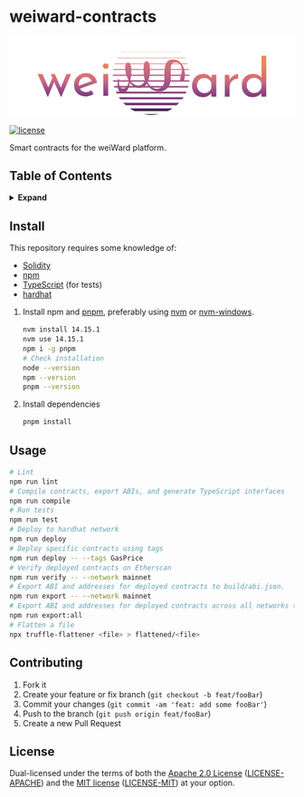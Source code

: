 # weiward-contracts

![banner](assets/banner.png)

[![license](https://img.shields.io/badge/license-MIT%2FApache--2.0-763474)](#license)

Smart contracts for the weiWard platform.

## Table of Contents

<details>
<summary><strong>Expand</strong></summary>

- [Install](#install)
- [Usage](#usage)
- [Contributing](#contributing)
- [License](#license)

</details>

## Install

This repository requires some knowledge of:

* [Solidity](https://solidity.readthedocs.io/en/latest/)
* [npm](https://docs.npmjs.com/)
* [TypeScript](https://www.typescriptlang.org/) (for tests)
* [hardhat](https://hardhat.org/)

1. Install npm and [pnpm](https://pnpm.js.org/), preferably using
[nvm](https://github.com/nvm-sh/nvm) or
[nvm-windows](https://github.com/coreybutler/nvm-windows).

	```bash
	nvm install 14.15.1
	nvm use 14.15.1
	npm i -g pnpm
	# Check installation
	node --version
	npm --version
	pnpm --version
	```

2. Install dependencies

	```bash
	pnpm install
	```

## Usage

```bash
# Lint
npm run lint
# Compile contracts, export ABIs, and generate TypeScript interfaces
npm run compile
# Run tests
npm run test
# Deploy to hardhat network
npm run deploy
# Deploy specific contracts using tags
npm run deploy -- --tags GasPrice
# Verify deployed contracts on Etherscan
npm run verify -- --network mainnet
# Export ABI and addresses for deployed contracts to build/abi.json.
npm run export -- --network mainnet
# Export ABI and addresses for deployed contracts across all networks to build/abi.json.
npm run export:all
# Flatten a file
npx truffle-flattener <file> > flattened/<file>
```

## Contributing

1. Fork it
2. Create your feature or fix branch (`git checkout -b feat/fooBar`)
3. Commit your changes (`git commit -am 'feat: add some fooBar'`)
4. Push to the branch (`git push origin feat/fooBar`)
5. Create a new Pull Request

## License

Dual-licensed under the terms of both the [Apache 2.0 License](https://www.apache.org/licenses/LICENSE-2.0) ([LICENSE-APACHE](LICENSE-APACHE)) and the [MIT license](https://opensource.org/licenses/MIT) ([LICENSE-MIT](LICENSE-MIT)) at your option.

